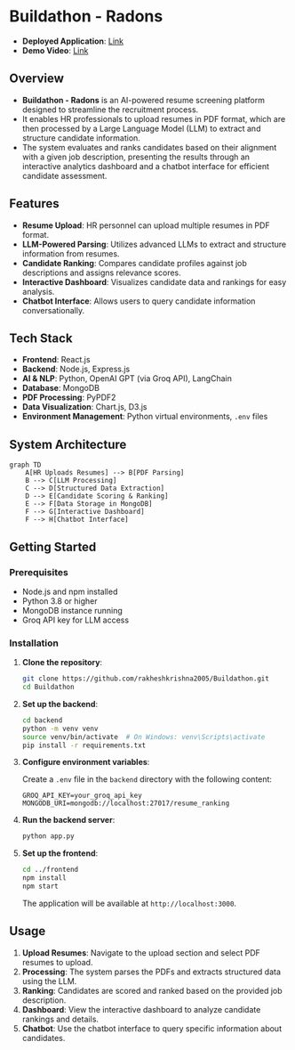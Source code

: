 # Buildathon - Radons

* **Deployed Application**: [Link](#)
* **Demo Video**: [Link](#)
  
## Overview

* **Buildathon - Radons** is an AI-powered resume screening platform designed to streamline the recruitment process. 
* It enables HR professionals to upload resumes in PDF format, which are then processed by a Large Language Model (LLM) to extract and structure candidate information. 
* The system evaluates and ranks candidates based on their alignment with a given job description, presenting the results through an interactive analytics dashboard and a chatbot interface for efficient candidate assessment.

## Features

* **Resume Upload**: HR personnel can upload multiple resumes in PDF format.
* **LLM-Powered Parsing**: Utilizes advanced LLMs to extract and structure information from resumes.
* **Candidate Ranking**: Compares candidate profiles against job descriptions and assigns relevance scores.
* **Interactive Dashboard**: Visualizes candidate data and rankings for easy analysis.
* **Chatbot Interface**: Allows users to query candidate information conversationally.

## Tech Stack

* **Frontend**: React.js
* **Backend**: Node.js, Express.js
* **AI & NLP**: Python, OpenAI GPT (via Groq API), LangChain
* **Database**: MongoDB
* **PDF Processing**: PyPDF2
* **Data Visualization**: Chart.js, D3.js
* **Environment Management**: Python virtual environments, `.env` files

## System Architecture

```mermaid
graph TD
    A[HR Uploads Resumes] --> B[PDF Parsing]
    B --> C[LLM Processing]
    C --> D[Structured Data Extraction]
    D --> E[Candidate Scoring & Ranking]
    E --> F[Data Storage in MongoDB]
    F --> G[Interactive Dashboard]
    F --> H[Chatbot Interface]
```

## Getting Started

### Prerequisites

* Node.js and npm installed
* Python 3.8 or higher
* MongoDB instance running
* Groq API key for LLM access

### Installation

1. **Clone the repository**:

   ```bash
   git clone https://github.com/rakheshkrishna2005/Buildathon.git
   cd Buildathon
   ```

2. **Set up the backend**:

   ```bash
   cd backend
   python -m venv venv
   source venv/bin/activate  # On Windows: venv\Scripts\activate
   pip install -r requirements.txt
   ```

3. **Configure environment variables**:

   Create a `.env` file in the `backend` directory with the following content:

   ```env
   GROQ_API_KEY=your_groq_api_key
   MONGODB_URI=mongodb://localhost:27017/resume_ranking
   ```

4. **Run the backend server**:

   ```bash
   python app.py
   ```

5. **Set up the frontend**:

   ```bash
   cd ../frontend
   npm install
   npm start
   ```

   The application will be available at `http://localhost:3000`.

## Usage

1. **Upload Resumes**: Navigate to the upload section and select PDF resumes to upload.
2. **Processing**: The system parses the PDFs and extracts structured data using the LLM.
3. **Ranking**: Candidates are scored and ranked based on the provided job description.
4. **Dashboard**: View the interactive dashboard to analyze candidate rankings and details.
5. **Chatbot**: Use the chatbot interface to query specific information about candidates.
